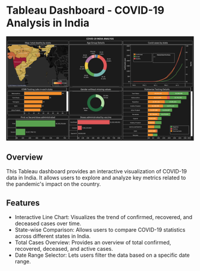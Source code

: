 # Tableau Dashboard - COVID-19 Analysis in India

![Dashboard Preview](https://github.com/bhumanineha1010/Visualization_using_Tableau-Dashboard/blob/main/Dashboard-COVID-19-Analysis.png) 

## Overview

This Tableau dashboard provides an interactive visualization of COVID-19 data in India. It allows users to explore and analyze key metrics related to the pandemic's impact on the country.

## Features

- Interactive Line Chart: Visualizes the trend of confirmed, recovered, and deceased cases over time.
- State-wise Comparison: Allows users to compare COVID-19 statistics across different states in India.
- Total Cases Overview: Provides an overview of total confirmed, recovered, deceased, and active cases.
- Date Range Selector: Lets users filter the data based on a specific date range.


